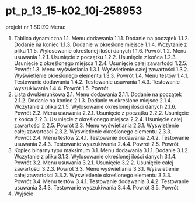 # pt_p_13_15-k02_10j-258953
projekt nr 1 SDIZO
 Menu:
1. Tablica dynamiczna
  1.1. Menu dodawania
    1.1.1. Dodanie na początek
    1.1.2. Dodanie na koniec
    1.1.3. Dodanie w określone miejsce
    1.1.4. Wczytanie z pliku
    1.1.5. Wylosowanie określonej ilości danych
    1.1.6. Powrót
  1.2. Menu usuwania
    1.2.1. Usunięcie z początku
    1.2.2. Usunięcie z końca
    1.2.3. Usunięcie z określonego miejsca
    1.2.4. Usunięcie całej zawartości
    1.2.5. Powrót
  1.3. Menu wyświetlania
    1.3.1. Wyświetlenie całej zawartości
    1.3.2. Wyświetlenie określonego elementu
    1.3.3. Powrót
  1.4. Menu testów
    1.4.1. Testowanie dodawania
    1.4.2. Testowanie usuwania
    1.4.3. Testowanie wyszukiwania
    1.4.4. Powrót
  1.5. Powrót
2. Lista dwukierunkowa
  2.1. Menu dodawania
    2.1.1. Dodanie na początek
    2.1.2. Dodanie na koniec
    2.1.3. Dodanie w określone miejsce
    2.1.4. Wczytanie z pliku
    2.1.5. Wylosowanie określonej ilości danych
    2.1.6. Powrót
  2.2. Menu usuwania
    2.2.1. Usunięcie z początku
    2.2.2. Usunięcie z końca
    2.2.3. Usunięcie z określonego miejsca
    2.2.4. Usunięcie całej zawartości
    2.2.5. Powrót
  2.3. Menu wyświetlania
    2.3.1. Wyświetlenie całej zawartości
    2.3.2. Wyświetlenie określonego elementu
    2.3.3. Powrót
  2.4. Menu testów
    2.4.1. Testowanie dodawania
    2.4.2. Testowanie usuwania
    2.4.3. Testowanie wyszukiwania
    2.4.4. Powrót
  2.5. Powrót
3. Kopiec binarny typu maksimum
  3.1. Menu dodawania
    3.1.1. Dodanie
    3.1.2. Wczytanie z pliku
    3.1.3. Wylosowanie określonej ilości danych
    3.1.4. Powrót
  3.2. Menu usuwania
    3.2.1. Usunięcie
    3.2.2. Usunięcie całej zawartości
    3.2.3. Powrót
  3.3. Menu wyświetlania
    3.3.1. Wyświetlenie całej zawartości
    3.3.2. Wyświetlenie określonego elementu
    3.3.3. Powrót
  3.4. Menu testów
    3.4.1. Testowanie dodawania
    3.4.2. Testowanie usuwania
    3.4.3. Testowanie wyszukiwania
    3.4.4. Powrót
  3.5. Powrót
4. Wyjście

